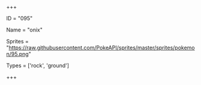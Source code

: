 




+++

ID = "095"

Name = "onix"

Sprites = "https://raw.githubusercontent.com/PokeAPI/sprites/master/sprites/pokemon/95.png"

Types = ['rock', 'ground']

+++

